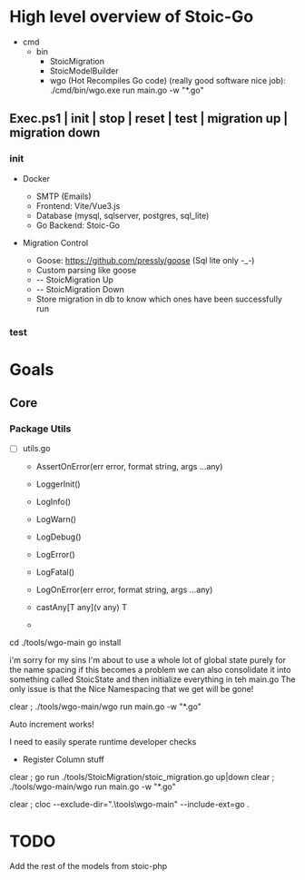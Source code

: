 # High level overview of Stoic-Go

- cmd
    - bin
        - StoicMigration
        - StoicModelBuilder
        - wgo (Hot Recompiles Go code) (really good software nice job): ./cmd/bin/wgo.exe run main.go -w "*.go" 
 
## Exec.ps1 | init | stop | reset | test | migration up | migration down

### init
- Docker
    - SMTP (Emails)
    - Frontend: Vite/Vue3.js
    - Database (mysql, sqlserver, postgres, sql_lite)
    - Go Backend: Stoic-Go

- Migration Control
    - Goose: https://github.com/pressly/goose (Sql lite only -_-)
    - Custom parsing like goose
    - -- StoicMigration Up
    - -- StoicMigration Down
    - Store migration in db to know which ones have been successfully run



### test


# Goals

## Core

### Package Utils
- [ ] utils.go
    - AssertOnError(err error, format string, args ...any)
    - LoggerInit()

    - LogInfo()
    - LogWarn()
    - LogDebug()
    - LogError()
    - LogFatal()

    - LogOnError(err error, format string, args ...any)
    - castAny[T any](v any) T
    - 


cd ./tools/wgo-main
go install

i'm sorry for my sins I'm about to use a whole lot of global state purely for the name spacing if this becomes
a problem we can also consolidate it into something called StoicState and then initialize everything in teh main.go
The only issue is that the Nice Namespacing that we get will be gone!

clear ; ./tools/wgo-main/wgo run main.go -w "*.go"

Auto increment works!


I need to easily sperate runtime developer checks 
- Register Column stuff

clear ; go run ./tools/StoicMigration/stoic_migration.go up|down
clear ; ./tools/wgo-main/wgo run main.go -w "*.go"  

clear ; cloc --exclude-dir=".\\tools\\wgo-main" --include-ext=go .

# TODO
Add the rest of the models from stoic-php
